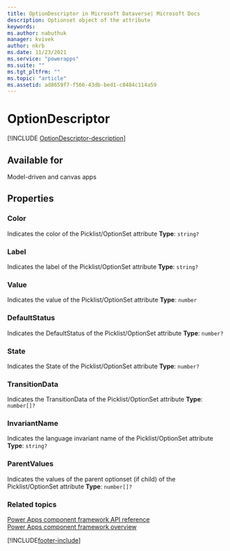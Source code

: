 ```yaml
---
title: OptionDescriptor in Microsoft Dataverse| Microsoft Docs
description: Optionset object of the attribute
keywords:
ms.author: nabuthuk
manager: kvivek
author: nkrb
ms.date: 11/23/2021
ms.service: "powerapps"
ms.suite: ""
ms.tgt_pltfrm: ""
ms.topic: "article"
ms.assetid: ad8659f7-f566-43db-bed1-c8484c114a59
---
```


# OptionDescriptor

[!INCLUDE [OptionDescriptor-description](includes/OptionDescriptor-description.md)]

## Available for

Model-driven and canvas apps

## Properties

### Color

Indicates the color of the Picklist/OptionSet attribute
**Type**: `string?`

### Label

Indicates the label of the Picklist/OptionSet attribute
**Type**: `string?`

### Value

Indicates the value of the Picklist/OptionSet attribute
**Type**: `number`

### DefaultStatus

Indicates the DefaultStatus of the Picklist/OptionSet attribute
**Type**: `number?`

### State

Indicates the State of the Picklist/OptionSet attribute
**Type**: `number?`

### TransitionData

Indicates the TransitionData of the Picklist/OptionSet attribute
**Type**: `number[]?`

### InvariantName

Indicates the language invariant name of the Picklist/OptionSet attribute
**Type**: `string?`

### ParentValues

Indicates the values of the parent optionset (if child) of the Picklist/OptionSet attribute
**Type**: `number[]?`

### Related topics

[Power Apps component framework API reference](../reference/index.md)<br/>
[Power Apps component framework overview](../overview.md)

[!INCLUDE[footer-include](../../../includes/footer-banner.md)]
